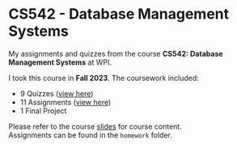 # CS542 - Database Management Systems

My assignments and quizzes from the course **CS542: Database Management Systems** at WPI.

I took this course in **Fall 2023**. The coursework included:
- 9 Quizzes ([view here](https://github.com/devtechster/CS542-Database-Management-Systems/tree/main/Quizes))  
- 11 Assignments ([view here](https://github.com/devtechster/CS542-Database-Management-Systems/tree/main/Assignments))  
- 1 Final Project

Please refer to the course [slides](https://github.com/devtechster/CS542-Database-Management-Systems/tree/main/Class%20slides) for course content.  
Assignments can be found in the `homework` folder.
